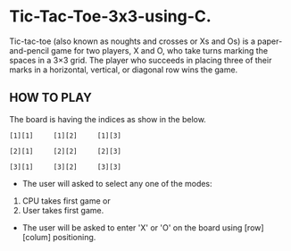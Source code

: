 # Tic-Tac-Toe-3x3-using-C.

Tic-tac-toe (also known as noughts and crosses or Xs and Os) is a paper-and-pencil game for two players, X and O, who take turns marking the spaces in a 3×3 grid. The player who succeeds in placing three of their marks in a horizontal, vertical, or diagonal row wins the game.

HOW TO PLAY
-----------
The board is having the indices as show in the below.

```
[1][1]     [1][2]     [1][3]

[2][1]     [2][2]     [2][3]

[3][1]     [3][2]     [3][3]
```

- The user will asked to select any one of the modes:
1) CPU takes first game 
or
2) User takes first game.

- The user will be asked to enter 'X' or 'O' on the board using [row][colum] positioning.
